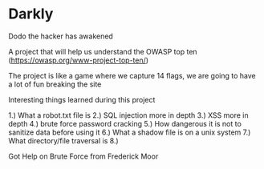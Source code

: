 # Darkly
Dodo the hacker has awakened

A project that will help us understand the OWASP top ten
(https://owasp.org/www-project-top-ten/)

The project is like a game where we capture 14 flags,  we are going to have a lot of fun breaking the site

Interesting things learned during this project

1.) What a robot.txt file is 
2.) SQL injection more in depth 
3.) XSS more in depth 
4.) brute force password cracking 
5.) How dangerous it is not to sanitize data before using it 
6.) What a shadow file is on a unix system
7.) What directory/file traversal is 
8.)

Got Help on Brute Force from Frederick Moor
